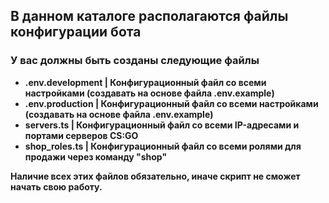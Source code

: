 ## В данном каталоге располагаются файлы конфигурации бота

### У вас должны быть созданы следующие файлы

<ul>
  <li><strong>.env.development | Конфигурационный файл со всеми настройками (создавать на основе файла .env.example)</strong></li>
  <li><strong>.env.production | Конфигурационный файл со всеми настройками (создавать на основе файла .env.example)</strong></li>
  <li><strong>servers.ts | Конфигурационный файл со всеми IP-адресами и портами серверов CS:GO</strong></li>
  <li><strong>shop_roles.ts | Конфигурационный файл со всеми ролями для продажи через команду "shop"</strong></li>
</ul>

<strong>Наличие всех этих файлов обязательно, иначе скрипт не сможет начать свою работу.</strong>
